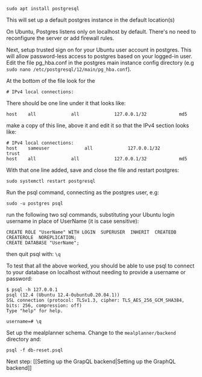 
`sudo apt install postgresql`

This will set up a default postgres instance in the default location(s)

On Ubuntu, Postgres listens only on localhost by default. There's no need to reconfigure the server or add firewall rules. 

Next, setup trusted sign on for your Ubuntu user account in postgres. This will allow password-less access to postgres based on your logged-in user.  Edit the file pg_hba.conf in the postgres main instance config directory (e.g `sudo nano /etc/postgresql/12/main/pg_hba.conf`).

At the bottom of the file look for the

`# IPv4 local connections:`

There should be one line under it that looks like:

`host    all             all             127.0.0.1/32            md5`

make a copy of this line, above it and edit it so that the IPv4 section looks like:

```
# IPv4 local connections:
host    sameuser             all             127.0.0.1/32            trust
host    all             all             127.0.0.1/32            md5
```
With that one line added, save and close the file and restart postgres:

`sudo systemctl restart postgresql`

Run the psql command, connecting as the postgres user, e.g:

`sudo -u postgres psql`

run the following two sql commands, substituting your Ubuntu login username in place of UserName (it is case sensitive):

```
CREATE ROLE "UserName" WITH LOGIN  SUPERUSER  INHERIT  CREATEDB  CREATEROLE  NOREPLICATION;
CREATE DATABASE "UserName";
```

then quit psql with:
`\q`

To test that all the above worked, you should be able to use psql to connect to your database on localhost without needing to provide a username or password:

```
$ psql -h 127.0.0.1
psql (12.4 (Ubuntu 12.4-0ubuntu0.20.04.1))
SSL connection (protocol: TLSv1.3, cipher: TLS_AES_256_GCM_SHA384, bits: 256, compression: off)
Type "help" for help.

username=# \q
```

Set up the mealplanner schema. Change to the `mealplanner/backend` directory and:

`psql -f db-reset.psql`

Next step: [[Setting up the GrapQL backend|Setting up the GraphQL backend]]
